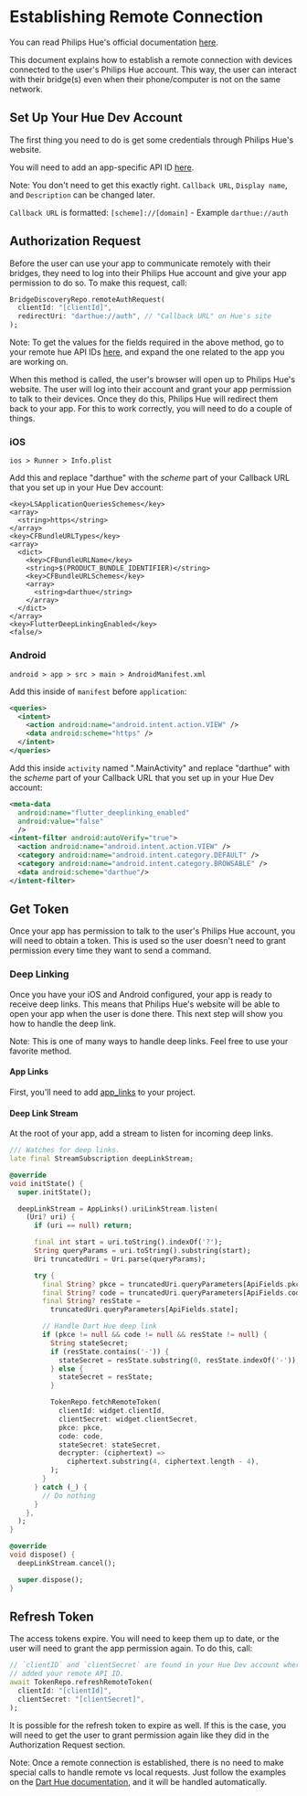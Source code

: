 # Establishing Remote Connection

You can read Philips Hue's official documentation [here](https://developers.meethue.com/develop/hue-api/remote-authentication-oauth/).

This document explains how to establish a remote connection with devices connected to the user's Philips Hue account. This way, the user can interact with their bridge(s) even when their phone/computer is not on the same network.

## Set Up Your Hue Dev Account

The first thing you need to do is get some credentials through Philips Hue's website.

You will need to add an app-specific API ID [here](https://developers.meethue.com/my-apps/).

Note: You don't need to get this exactly right. `Callback URL`, `Display name`, and `Description` can be changed later.

`Callback URL` is formatted: `[scheme]://[domain]` - Example `darthue://auth`

## Authorization Request

Before the user can use your app to communicate remotely with their bridges, they need to log into their Philips Hue account and give your app permission to do so. To make this request, call:

```dart
BridgeDiscoveryRepo.remoteAuthRequest(
  clientId: "[clientId]",
  redirectUri: "darthue://auth", // "Callback URL" on Hue's site
);
```

Note: To get the values for the fields required in the above method, go to your remote hue API IDs [here](https://developers.meethue.com/my-apps/), and expand the one related to the app you are working on.

When this method is called, the user's browser will open up to Philips Hue's website. The user will log into their account and grant your app permission to talk to their devices. Once they do this, Philips Hue will redirect them back to your app. For this to work correctly, you will need to do a couple of things.

### iOS

`ios > Runner > Info.plist`

Add this and replace "darthue" with the _scheme_ part of your Callback URL that you set up in your Hue Dev account:

```plist
<key>LSApplicationQueriesSchemes</key>
<array>
  <string>https</string>
</array>
<key>CFBundleURLTypes</key>
<array>
  <dict>
    <key>CFBundleURLName</key>
    <string>$(PRODUCT_BUNDLE_IDENTIFIER)</string>
    <key>CFBundleURLSchemes</key>
    <array>
      <string>darthue</string>
    </array>
  </dict>
</array>
<key>FlutterDeepLinkingEnabled</key>
<false/>
```

### Android

`android > app > src > main > AndroidManifest.xml`

Add this inside of `manifest` before `application`:

```xml
<queries>
  <intent>
    <action android:name="android.intent.action.VIEW" />
    <data android:scheme="https" />
  </intent>
</queries>
```

Add this inside `activity` named ".MainActivity" and replace "darthue" with the _scheme_ part of your Callback URL that you set up in your Hue Dev account:

```xml
<meta-data
  android:name="flutter_deeplinking_enabled"
  android:value="false"
  />
<intent-filter android:autoVerify="true">
  <action android:name="android.intent.action.VIEW" />
  <category android:name="android.intent.category.DEFAULT" />
  <category android:name="android.intent.category.BROWSABLE" />
  <data android:scheme="darthue"/>
</intent-filter>
```

## Get Token

Once your app has permission to talk to the user's Philips Hue account, you will need to obtain a token. This is used so the user doesn't need to grant permission every time they want to send a command.

### Deep Linking

Once you have your iOS and Android configured, your app is ready to receive deep links. This means that Philips Hue's website will be able to open your app when the user is done there. This next step will show you how to handle the deep link.

Note: This is one of many ways to handle deep links. Feel free to use your favorite method.

#### App Links

First, you'll need to add [app_links](https://pub.dev/packages/app_links) to your project.

#### Deep Link Stream

At the root of your app, add a stream to listen for incoming deep links.

```dart
/// Watches for deep links.
late final StreamSubscription deepLinkStream;

@override
void initState() {
  super.initState();

  deepLinkStream = AppLinks().uriLinkStream.listen(
    (Uri? uri) {
      if (uri == null) return;

      final int start = uri.toString().indexOf('?');
      String queryParams = uri.toString().substring(start);
      Uri truncatedUri = Uri.parse(queryParams);

      try {
        final String? pkce = truncatedUri.queryParameters[ApiFields.pkce];
        final String? code = truncatedUri.queryParameters[ApiFields.code];
        final String? resState =
          truncatedUri.queryParameters[ApiFields.state];

        // Handle Dart Hue deep link
        if (pkce != null && code != null && resState != null) {
          String stateSecret;
          if (resState.contains('-')) {
            stateSecret = resState.substring(0, resState.indexOf('-'));
          } else {
            stateSecret = resState;
          }

          TokenRepo.fetchRemoteToken(
            clientId: widget.clientId,
            clientSecret: widget.clientSecret,
            pkce: pkce,
            code: code,
            stateSecret: stateSecret,
            decrypter: (ciphertext) =>
              ciphertext.substring(4, ciphertext.length - 4),
          );
        }
      } catch (_) {
        // Do nothing
      }
    },
  );
}

@override
void dispose() {
  deepLinkStream.cancel();

  super.dispose();
}
```

## Refresh Token

The access tokens expire. You will need to keep them up to date, or the user will need to grant the app permission again. To do this, call:

```dart
// `clientID` and `clientSecret` are found in your Hue Dev account where you
// added your remote API ID.
await TokenRepo.refreshRemoteToken(
  clientId: "[clientId]",
  clientSecret: "[clientSecret]",
);
```

It is possible for the refresh token to expire as well. If this is the case, you will need to get the user to grant permission again like they did in the Authorization Request section.

Note: Once a remote connection is established, there is no need to make special calls to handle remote vs local requests. Just follow the examples on the [Dart Hue documentation](https://pub.dev/packages/dart_hue), and it will be handled automatically.

